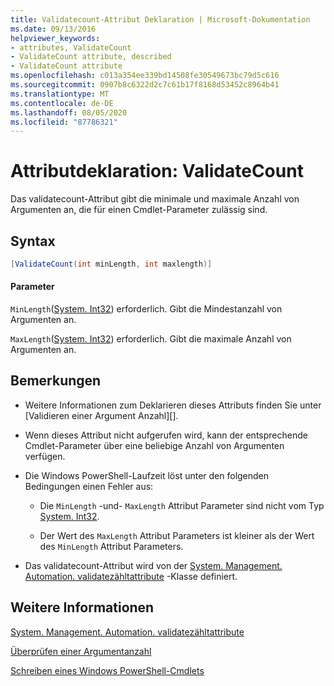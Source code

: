 ```yaml
---
title: Validatecount-Attribut Deklaration | Microsoft-Dokumentation
ms.date: 09/13/2016
helpviewer_keywords:
- attributes, ValidateCount
- ValidateCount attribute, described
- ValidateCount attribute
ms.openlocfilehash: c013a354ee339bd14508fe30549673bc79d5c616
ms.sourcegitcommit: 0907b8c6322d2c7c61b17f8168d53452c8964b41
ms.translationtype: MT
ms.contentlocale: de-DE
ms.lasthandoff: 08/05/2020
ms.locfileid: "87786321"
---
```

# <a name="validatecount-attribute-declaration"></a>Attributdeklaration: ValidateCount

Das validatecount-Attribut gibt die minimale und maximale Anzahl von Argumenten an, die für einen Cmdlet-Parameter zulässig sind.

## <a name="syntax"></a>Syntax

```csharp
[ValidateCount(int minLength, int maxlength)]
```

#### <a name="parameters"></a>Parameter

`MinLength`([System. Int32][]) erforderlich. Gibt die Mindestanzahl von Argumenten an.

`MaxLength`([System. Int32][]) erforderlich. Gibt die maximale Anzahl von Argumenten an.

## <a name="remarks"></a>Bemerkungen

- Weitere Informationen zum Deklarieren dieses Attributs finden Sie unter [Validieren einer Argument Anzahl][].

- Wenn dieses Attribut nicht aufgerufen wird, kann der entsprechende Cmdlet-Parameter über eine beliebige Anzahl von Argumenten verfügen.

- Die Windows PowerShell-Laufzeit löst unter den folgenden Bedingungen einen Fehler aus:

  - Die `MinLength` -und- `MaxLength` Attribut Parameter sind nicht vom Typ [System. Int32][].

  - Der Wert des `MaxLength` Attribut Parameters ist kleiner als der Wert des `MinLength` Attribut Parameters.

- Das validatecount-Attribut wird von der [System. Management. Automation. validatezähltattribute][] -Klasse definiert.

## <a name="see-also"></a>Weitere Informationen

[System. Management. Automation. validatezähltattribute][]

[Überprüfen einer Argumentanzahl][]

[Schreiben eines Windows PowerShell-Cmdlets][]

[Überprüfen einer Argumentanzahl]: how-to-validate-an-argument-count.md
[Schreiben eines Windows PowerShell-Cmdlets]: writing-a-windows-powershell-cmdlet.md

[System. Int32]: /dotnet/api/System.Int32
[System. Management. Automation. validatezähltattribute]: /dotnet/api/System.Management.Automation.ValidateCountAttribute
